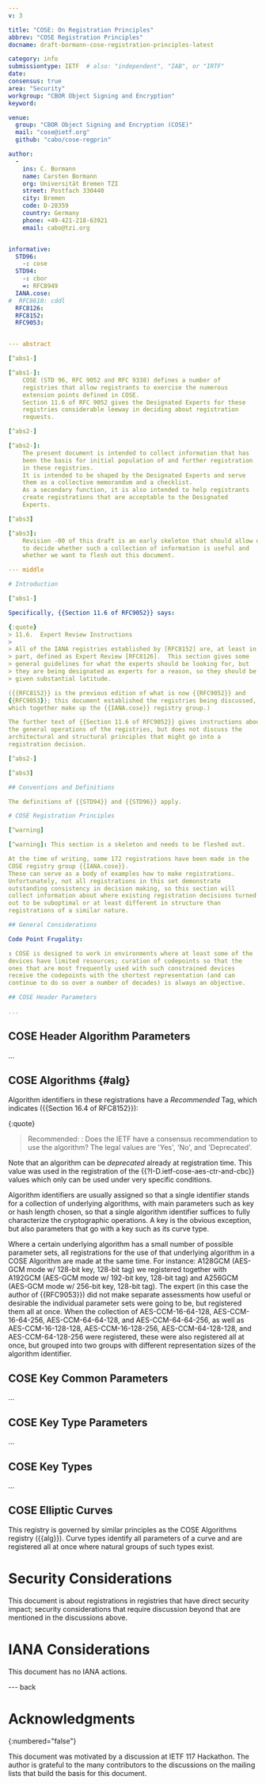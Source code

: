 ```yaml
---
v: 3

title: "COSE: On Registration Principles"
abbrev: "COSE Registration Principles"
docname: draft-bormann-cose-registration-principles-latest

category: info
submissiontype: IETF  # also: "independent", "IAB", or "IRTF"
date:
consensus: true
area: "Security"
workgroup: "CBOR Object Signing and Encryption"
keyword:

venue:
  group: "CBOR Object Signing and Encryption (COSE)"
  mail: "cose@ietf.org"
  github: "cabo/cose-regprin"

author:
  -
    ins: C. Bormann
    name: Carsten Bormann
    org: Universität Bremen TZI
    street: Postfach 330440
    city: Bremen
    code: D-28359
    country: Germany
    phone: +49-421-218-63921
    email: cabo@tzi.org


informative:
  STD96:
    -: cose
  STD94:
    -: cbor
    =: RFC8949
  IANA.cose:
#  RFC8610: cddl
  RFC8126:
  RFC8152:
  RFC9053:


--- abstract

[^abs1-]

[^abs1-]:
    COSE (STD 96, RFC 9052 and RFC 9338) defines a number of
    registries that allow registrants to exercise the numerous
    extension points defined in COSE.
    Section 11.6 of RFC 9052 gives the Designated Experts for these
    registries considerable leeway in deciding about registration
    requests.

[^abs2-]

[^abs2-]:
    The present document is intended to collect information that has
    been the basis for initial population of and further registration
    in these registries.
    It is intended to be shaped by the Designated Experts and serve
    them as a collective memorandum and a checklist.
    As a secondary function, it is also intended to help registrants
    create registrations that are acceptable to the Designated
    Experts.

[^abs3]

[^abs3]:
    Revision -00 of this draft is an early skeleton that should allow us
    to decide whether such a collection of information is useful and
    whether we want to flesh out this document.

--- middle

# Introduction

[^abs1-]

Specifically, {{Section 11.6 of RFC9052}} says:

{:quote}
> 11.6.  Expert Review Instructions
>
> All of the IANA registries established by [RFC8152] are, at least in
> part, defined as Expert Review [RFC8126].  This section gives some
> general guidelines for what the experts should be looking for, but
> they are being designated as experts for a reason, so they should be
> given substantial latitude.

({{RFC8152}} is the previous edition of what is now {{RFC9052}} and
{{RFC9053}}; this document established the registries being discussed,
which together make up the {{IANA.cose}} registry group.)

The further text of {{Section 11.6 of RFC9052}} gives instructions about
the general operations of the registries, but does not discuss the
architectural and structural principles that might go into a
registration decision.

[^abs2-]

[^abs3]

## Conventions and Definitions

The definitions of {{STD94}} and {{STD96}} apply.

# COSE Registration Principles

[^warning]

[^warning]: This section is a skeleton and needs to be fleshed out.

At the time of writing, some 172 registrations have been made in the
COSE registry group {{IANA.cose}}.
These can serve as a body of examples how to make registrations.
Unfortunately, not all registrations in this set demonstrate
outstanding consistency in decision making, so this section will
collect information about where existing registration decisions turned
out to be suboptimal or at least different in structure than
registrations of a similar nature.

## General Considerations

Code Point Frugality:

: COSE is designed to work in environments where at least some of the
devices have limited resources; curation of codepoints so that the
ones that are most frequently used with such constrained devices
receive the codepoints with the shortest representation (and can
continue to do so over a number of decades) is always an objective.

## COSE Header Parameters

...
```


## COSE Header Algorithm Parameters

...

## COSE Algorithms {#alg}

Algorithm identifiers in these registrations have a *Recommended* Tag,
which indicates ({{Section 16.4 of RFC8152}}):

{:quote}
>   Recommended:
>   : Does the IETF have a consensus recommendation to use
      the algorithm?  The legal values are 'Yes', 'No', and
      'Deprecated'.

Note that an algorithm can be *deprecated* already at registration time.
This value was used in the registration of the
{{?I-D.ietf-cose-aes-ctr-and-cbc}} values which only can be used under
very specific conditions.

Algorithm identifiers are usually assigned so that a single identifier
stands for a collection of underlying algorithms, with main parameters
such as key or hash length chosen, so that a single algorithm
identifier suffices to fully characterize the cryptographic operations.
A key is the obvious exception, but also parameters that go with a key
such as its curve type.

Where a certain underlying algorithm has a small number of possible
parameter sets, all registrations for the use of that underlying
algorithm in a COSE Algorithm are made at the same time.  For
instance: A128GCM (AES-GCM mode w/ 128-bit key, 128-bit tag) we
registered together with A192GCM (AES-GCM mode w/ 192-bit key, 128-bit
tag) and A256GCM (AES-GCM mode w/ 256-bit key, 128-bit tag).
The expert (in this case the author of {{RFC9053}}) did not make
separate assessments how useful or desirable the individual parameter
sets were going to be, but registered them all at once.
When the collection of
AES-CCM-16-64-128, AES-CCM-16-64-256,
AES-CCM-64-64-128, and AES-CCM-64-64-256, as well as
AES-CCM-16-128-128, AES-CCM-16-128-256,
AES-CCM-64-128-128, and AES-CCM-64-128-256 were registered, these were
also registered all at once, but grouped into two groups with
different representation sizes of the algorithm identifier.

## COSE Key Common Parameters

...

## COSE Key Type Parameters

...

## COSE Key Types

...

## COSE Elliptic Curves

This registry is governed by similar principles as the COSE Algorithms
registry ({{alg}}).  Curve types identify all parameters of a curve and
are registered all at once where natural groups of such types exist.

# Security Considerations

This document is about registrations in registries that have direct
security impact; security considerations that require discussion
beyond that are mentioned in the discussions above.

# IANA Considerations

This document has no IANA actions.


--- back

# Acknowledgments
{:numbered="false"}

This document was motivated by a discussion at IETF 117 Hackathon.
The author is grateful to the many contributors to the discussions on
the mailing lists that build the basis for this document.
